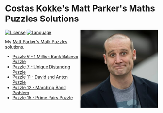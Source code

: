 # Costas Kokke's Matt Parker's Maths Puzzles Solutions

<img src="avatar.jpg" alt="Matt Parker" align="right" width="256px">

<!--
[![Solutions Website](https://img.shields.io/website?label=solutions%20website&url=https%3A%2F%2Fcostasak.github.io%2Fmpmp%2F)](https://costasak.github.io/mpmp/)-->

[![License](https://img.shields.io/github/license/CostasAK/mpmp)](https://github.com/CostasAK/mpmp/blob/master/LICENSE)
[![Language](https://img.shields.io/github/languages/top/costasak/mpmp)](https://github.com/CostasAK/mpmp)

<!--[![Watchers](https://img.shields.io/github/watchers/costasak/mpmp)](https://github.com/CostasAK/mpmp)
[![Stars](https://img.shields.io/github/stars/costasak/mpmp)](https://github.com/CostasAK/mpmp)
[![Forks](https://img.shields.io/github/forks/costasak/mpmp)](https://github.com/CostasAK/mpmp)-->

My [Matt Parker's Math Puzzles](https://www.think-maths.co.uk/maths-puzzles) solutions. <!--Some visual and/or interactive solutions will be available [here](https://costasak.github.io/mpmp/).-->

- [Puzzle 6 - 1 Million Bank Balance Puzzle](006-bank-balance)
- [Puzzle 7 - Unique Distancing Puzzle](007-unique-distancing)
- [Puzzle 11 - David and Anton Puzzle](011-age)
- [Puzzle 12 - Marching Band Problem](012-marchingband)
- [Puzzle 15 - Prime Pairs Puzzle](015-primepairs)
